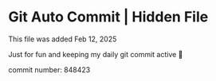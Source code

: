 # Git Auto Commit | Hidden File

This file was added Feb 12, 2025

Just for fun and keeping my daily git commit active 🤪

commit number: 848423
